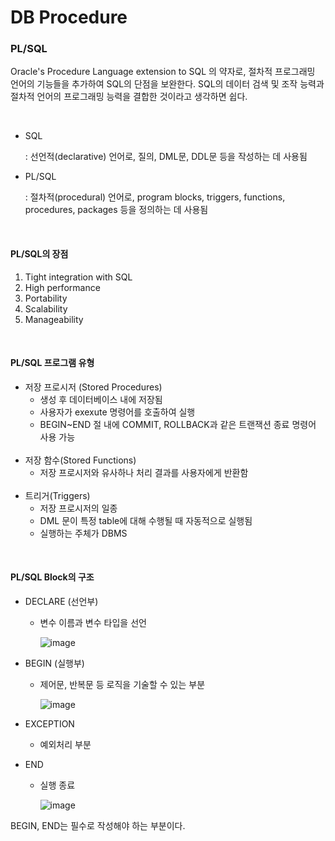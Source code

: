 # DB Procedure

### PL/SQL

Oracle's Procedure Language extension to SQL 의 약자로, 절차적 프로그래밍 언어의 기능들을 추가하여 SQL의 단점을 보완한다. SQL의 데이터 검색 및 조작 능력과 절차적 언어의 프로그래밍 능력을 결합한 것이라고 생각하면 쉽다.

<br>

+ SQL

  : 선언적(declarative) 언어로, 질의, DML문, DDL문 등을 작성하는 데 사용됨

+ PL/SQL

  : 절차적(procedural) 언어로, program blocks, triggers, functions, procedures, packages 등을 정의하는 데 사용됨

<br>

#### PL/SQL의 장점

1. Tight integration with SQL
2. High performance
3. Portability
4. Scalability
5. Manageability

<br>

#### PL/SQL 프로그램 유형

+ 저장 프로시저 (Stored Procedures)
  + 생성 후 데이터베이스 내에 저장됨
  + 사용자가 exexute 명령어를 호출하여 실행
  + BEGIN~END 절 내에 COMMIT, ROLLBACK과 같은 트랜잭션 종료 명령어 사용 가능
  <br>
+ 저장 함수(Stored Functions)
  + 저장 프로시저와 유사하나 처리 결과를 사용자에게 반환함
  <br>
+ 트리거(Triggers)
  + 저장 프로시저의 일종
  + DML 문이 특정 table에 대해 수행될 때 자동적으로 실행됨
  + 실행하는 주체가 DBMS 

<br>

#### PL/SQL Block의 구조

+ DECLARE (선언부)

  + 변수 이름과 변수 타입을 선언

    ![image](https://user-images.githubusercontent.com/62419307/123546069-1ad27b00-d796-11eb-9a57-29a6f459a516.png)

+ BEGIN (실행부)

  + 제어문, 반복문 등 로직을 기술할 수 있는 부분

    ![image](https://user-images.githubusercontent.com/62419307/123546278-e4e1c680-d796-11eb-844e-3e00a7270166.png)

  

+ EXCEPTION

  + 예외처리 부분

+ END

  + 실행 종료

    ![image](https://user-images.githubusercontent.com/62419307/123546356-368a5100-d797-11eb-81b2-7b4566c8f39d.png)

  
BEGIN, END는 필수로 작성해야 하는 부분이다.
  
